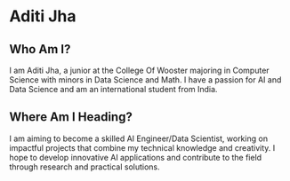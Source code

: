# Aditi Jha  

## Who Am I?
I am Aditi Jha, a junior at the College Of Wooster majoring in Computer Science with minors in Data Science and Math. I have a passion for AI and Data Science and am an international student from India.

## Where Am I Heading?
I am aiming to become a skilled AI Engineer/Data Scientist, working on impactful projects that combine my technical knowledge and creativity. I hope to develop innovative AI applications and contribute to the field through research and practical solutions.

<!---
AditiJha26/AditiJha26 is a ✨ special ✨ repository because its `README.md` (this file) appears on your GitHub profile.
You can click the Preview link to take a look at your changes.
--->
